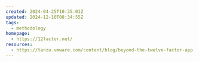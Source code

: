 ```yaml
---
created: 2024-04-25T10:35:01Z
updated: 2024-12-10T08:34:55Z
tags:
  - methodology
homepage:
  - https://12factor.net/
resources:
  - https://tanzu.vmware.com/content/blog/beyond-the-twelve-factor-app
---
```

